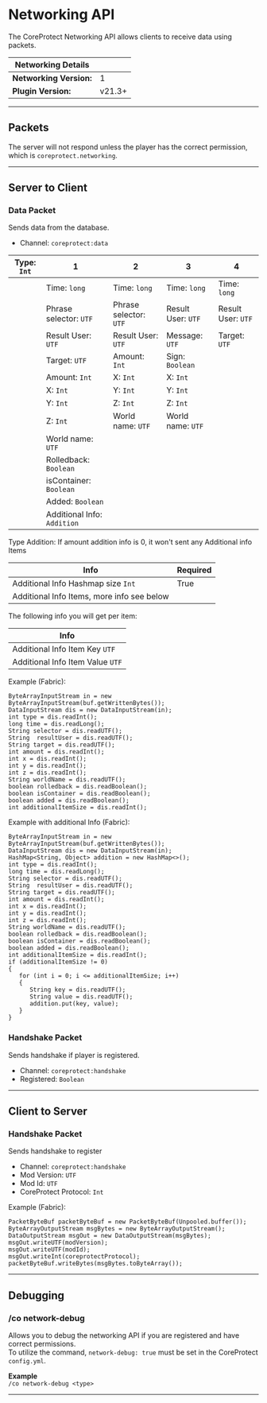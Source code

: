 # Networking API

The CoreProtect Networking API allows clients to receive data using packets.

| Networking Details      |        |
|-------------------------|--------|
| **Networking Version:** | 1      |
| **Plugin Version:**     | v21.3+ |

---

## Packets

The server will not respond unless the player has the correct permission, which is `coreprotect.networking`.

---

## Server to Client

### Data Packet
Sends data from the database.

* Channel: `coreprotect:data`

| Type: `Int` | 1                           | 2                      | 3                  | 4                  |
|-------------|-----------------------------|------------------------|--------------------|--------------------|
|             | Time: `long`                | Time: `long`           | Time: `long`       | Time: `long`       |
|             | Phrase selector: `UTF`      | Phrase selector: `UTF` | Result User: `UTF` | Result User: `UTF` |
|             | Result User: `UTF`          | Result User: `UTF`     | Message: `UTF`     | Target: `UTF`      |
|             | Target: `UTF`               | Amount: `Int`          | Sign: `Boolean`    |                    |
|             | Amount: `Int`               | X: `Int`               | X: `Int`           |                    |
|             | X: `Int`                    | Y: `Int`               | Y: `Int`           |                    |
|             | Y: `Int`                    | Z: `Int`               | Z: `Int`           |                    |
|             | Z: `Int`                    | World name: `UTF`      | World name: `UTF`  |                    |
|             | World name: `UTF`           |                        |                    |                    |
|             | Rolledback: `Boolean`       |                        |                    |                    |
|             | isContainer: `Boolean`      |                        |                    |                    |
|             | Added: `Boolean`            |                        |                    |                    |
|             | Additional Info: `Addition` |                        |                    |                    |

Type Addition:
If amount addition info is 0, it won't sent any Additional info Items

| Info                                       | Required |
|--------------------------------------------|----------|
| Additional Info Hashmap size `Int`         | True     |
| Additional Info Items, more info see below |          |
The following info you will get per item:

| Info                             |
|----------------------------------|
| Additional Info Item Key `UTF`   |
| Additional Info Item Value `UTF` |

Example (Fabric):
```
ByteArrayInputStream in = new ByteArrayInputStream(buf.getWrittenBytes());
DataInputStream dis = new DataInputStream(in);
int type = dis.readInt();
long time = dis.readLong();
String selector = dis.readUTF();
String  resultUser = dis.readUTF();
String target = dis.readUTF();
int amount = dis.readInt();
int x = dis.readInt();
int y = dis.readInt();
int z = dis.readInt();
String worldName = dis.readUTF();
boolean rolledback = dis.readBoolean();
boolean isContainer = dis.readBoolean();
boolean added = dis.readBoolean();
int additionalItemSize = dis.readInt();
```

Example with additional Info (Fabric):
```
ByteArrayInputStream in = new ByteArrayInputStream(buf.getWrittenBytes());
DataInputStream dis = new DataInputStream(in);
HashMap<String, Object> addition = new HashMap<>();
int type = dis.readInt();
long time = dis.readLong();
String selector = dis.readUTF();
String  resultUser = dis.readUTF();
String target = dis.readUTF();
int amount = dis.readInt();
int x = dis.readInt();
int y = dis.readInt();
int z = dis.readInt();
String worldName = dis.readUTF();
boolean rolledback = dis.readBoolean();
boolean isContainer = dis.readBoolean();
boolean added = dis.readBoolean();
int additionalItemSize = dis.readInt();
if (additionalItemSize != 0)
{
   for (int i = 0; i <= additionalItemSize; i++)
   {
      String key = dis.readUTF();
      String value = dis.readUTF();
      addition.put(key, value);
   }
}
```

### Handshake Packet
Sends handshake if player is registered.

* Channel: `coreprotect:handshake`
* Registered: `Boolean`

---

## Client to Server

### Handshake Packet
Sends handshake to register

* Channel: `coreprotect:handshake`  
* Mod Version: `UTF`  
* Mod Id: `UTF`   
* CoreProtect Protocol: `Int`

Example (Fabric):
```
PacketByteBuf packetByteBuf = new PacketByteBuf(Unpooled.buffer());
ByteArrayOutputStream msgBytes = new ByteArrayOutputStream();
DataOutputStream msgOut = new DataOutputStream(msgBytes);
msgOut.writeUTF(modVersion);
msgOut.writeUTF(modId);
msgOut.writeInt(coreprotectProtocol);
packetByteBuf.writeBytes(msgBytes.toByteArray());
```

---

## Debugging

### /co network-debug
Allows you to debug the networking API if you are registered and have correct permissions.  
To utilize the command, `network-debug: true` must be set in the CoreProtect `config.yml`.

**Example**  
`/co network-debug <type>`

___